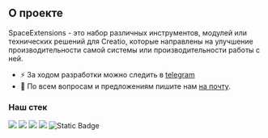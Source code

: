 ## О проекте

SpaceExtensions - это набор различных инструментов, модулей или технических решений для Creatio, которые направлены на улучшение производительности самой системы или производительности работы с ней.

- ⚡ За ходом разработки можно следить в [telegram](https://t.me/spaceextensions)
- 💬 По всем вопросам и предложениям пишите нам [на почту](mailto:kannt.sinto@gmail.com).

  
### Наш стек
![](https://img.shields.io/badge/OS-Linux-informational?style=flat-square&logo=linux&logoColor=white&color=5194f0&bgcolor=110d17)
![](https://img.shields.io/badge/DB-PostgreSQL-informational?style=flat-square&logo=postgresql&logoColor=white&color=5194f0)
![](https://img.shields.io/badge/Code-C%23-informational?style=flat-square&logo=c-sharp&logoColor=white&color=5194f0)
![](https://img.shields.io/badge/Code-.netcore-informational?style=flat-square&logo=dotnet&logoColor=white&color=5194f0)
![Static Badge](https://img.shields.io/badge/creatio-7.18-red)
